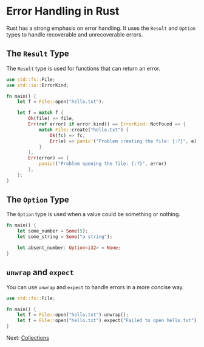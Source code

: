 # Error Handling in Rust

Rust has a strong emphasis on error handling. It uses the `Result` and `Option` types to handle recoverable and unrecoverable errors.

## The `Result` Type

The `Result` type is used for functions that can return an error.

```rust
use std::fs::File;
use std::io::ErrorKind;

fn main() {
    let f = File::open("hello.txt");

    let f = match f {
        Ok(file) => file,
        Err(ref error) if error.kind() == ErrorKind::NotFound => {
            match File::create("hello.txt") {
                Ok(fc) => fc,
                Err(e) => panic!("Problem creating the file: {:?}", e),
            }
        },
        Err(error) => {
            panic!("Problem opening the file: {:?}", error)
        },
    };
}
```

## The `Option` Type

The `Option` type is used when a value could be something or nothing.

```rust
fn main() {
    let some_number = Some(5);
    let some_string = Some("a string");

    let absent_number: Option<i32> = None;
}
```

## `unwrap` and `expect`

You can use `unwrap` and `expect` to handle errors in a more concise way.

```rust
use std::fs::File;

fn main() {
    let f = File::open("hello.txt").unwrap();
    let f = File::open("hello.txt").expect("Failed to open hello.txt");
}
```

Next: [Collections](../06-Collections/README.md)
